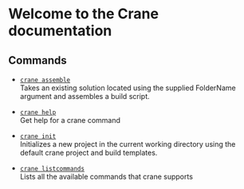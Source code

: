 # Welcome to the Crane documentation

## Commands

* [`crane assemble`](assemble.md)  
Takes an existing solution located using the supplied FolderName argument
and assembles a build script.




* [`crane help`](help.md)  
Get help for a crane command




* [`crane init`](init.md)  
Initializes a new project in the current working directory using the
default crane project and build templates.




* [`crane listcommands`](listcommands.md)  
Lists all the available commands that crane supports
